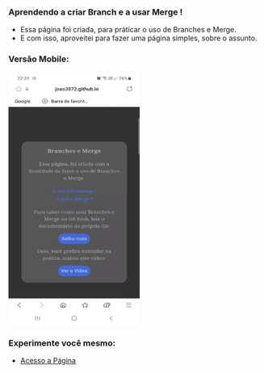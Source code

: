 ### Aprendendo a criar Branch e a usar Merge !

* Essa página foi criada, para práticar o uso de Branches e Merge.
* E com isso, aproveitei para fazer uma página simples, sobre o assunto.

### Versão Mobile:

<img src="mobile.gif" height="500px" width="260px" />

### Experimente você mesmo:

* [Acesso a Página](https://joao3872.github.io/Usando_Branches_e_Merge/)
